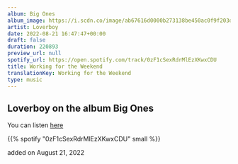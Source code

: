 ```yaml
---
album: Big Ones
album_image: https://i.scdn.co/image/ab67616d0000b273138be450ac0f9f203d6f18b5
artist: Loverboy
date: 2022-08-21 16:47:47+00:00
draft: false
duration: 220893
preview_url: null
spotify_url: https://open.spotify.com/track/0zF1cSexRdrMlEzXKwxCDU
title: Working for the Weekend
translationKey: Working for the Weekend
type: music
---
```


## Loverboy on the album Big Ones

You can listen [here](https://open.spotify.com/track/0zF1cSexRdrMlEzXKwxCDU)

{{% spotify "0zF1cSexRdrMlEzXKwxCDU" small %}}

added on August 21, 2022